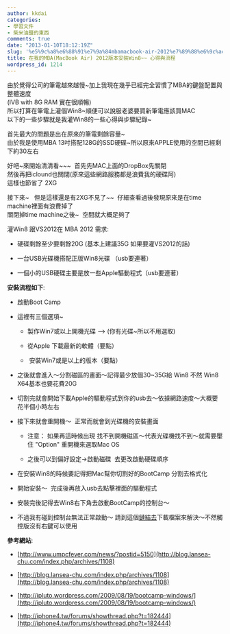 ```yaml
---
author: kkdai
categories:
- 學習文件
- 柴米油鹽的東西
comments: true
date: "2013-01-10T18:12:19Z"
slug: '%e5%9c%a8%e6%88%91%e7%9a%84mbamacbook-air-2012%e7%89%88%e6%9c%ac%e5%ae%89%e8%a3%9dwin8-%e5%bf%83%e5%be%97%e8%88%87%e6%b5%81%e7%a8%8b'
title: 在我的MBA(MacBook Air) 2012版本安裝Win8~~ 心得與流程
wordpress_id: 1214
---
```


由於覺得公司的筆電越來越慢~加上我現在幾乎已經完全習慣了MBA的鍵盤配置與整體速度  
(IVB with 8G RAM 實在很順暢)  
所以打算在筆電上灌個Win8~順便可以說服老婆要買新筆電應該買MAC  
以下的一些步驟就是我灌Win8的一些心得與步驟紀錄~




首先最大的問題是出在原來的筆電剩餘容量~  
由於我是使用MBA 13吋搭配128G的SSD硬碟~所以原來APPLE使用的空間已經剩下約30左右




好吧~來開始清清看~~~  首先先MAC上面的DropBox先關閉  
然後再把iclound也關閉(原來這些網路服務都是浪費我的硬碟阿)  
這樣也節省了 2XG




接下來~   但是這樣還是有2XG不見了~~  仔細查看過後發現原來是在time machine裡面有浪費掉了  
關閉掉time machine之後~  空間就大概足夠了




灌Win8 跟VS2012在 MBA 2012 需求:






  * 硬碟剩餘至少要剩餘20G (基本上建議35G 如果要灌VS2012的話)


  * 一台USB光碟機搭配正版Win8光碟 （usb要連著）


  * 一個小的USB硬碟主要是放一些Apple驅動程式（usb要連著）




**安裝流程如下**:






  * 啟動Boot Camp


  * 這裡有三個選項~



    * 製作Win7或以上開機光碟 --> (你有光碟~所以不用選取)


    * 從Apple 下載最新的軟體（要點）


    *  安裝Win7或是以上的版本（要點）



  * 之後就會進入～分割磁區的畫面～記得最少放個30~35G給 Win8 不然 Win8 X64基本也要花費20G


  * 切割完就會開始下載Apple的驅動程式到你的usb去～依據網路速度～大概要花半個小時左右


  * 接下來就會重開機～  正常而就會到光碟機的安裝畫面



    * 注意： 如果再這時候出現 找不到開機磁區～代表光碟機找不到～就需要壓住 "Option" 重開機來選取Mac OS


    * 之後可以到偏好設定->啟動磁碟  去更改啟動硬碟順序



  * 在安裝Win8的時候要記得把Mac幫你切割好的BootCamp 分割去格式化


  * 開始安裝～  完成後再放入usb去點擊裡面的驅動程式


  * 安裝完後記得去Win8右下角去啟動BootCamp的控制台～ 


  * 不過我有碰到控制台無法正常啟動～ 請到這個[鏈結去](http://blog.lansea-chu.com/index.php/archives/1108)下載檔案來解決～不然觸控版沒有右鍵可以使用




**參考網站**:






  * [http://www.umpcfever.com/news/?postid=5150](http://blog.lansea-chu.com/index.php/archives/1108)  



  * [http://blog.lansea-chu.com/index.php/archives/1108](http://blog.lansea-chu.com/index.php/archives/1108)


  * [http://ipluto.wordpress.com/2009/08/19/bootcamp-windows/](http://ipluto.wordpress.com/2009/08/19/bootcamp-windows/)


  * [http://iphone4.tw/forums/showthread.php?t=182444](http://iphone4.tw/forums/showthread.php?t=182444)


